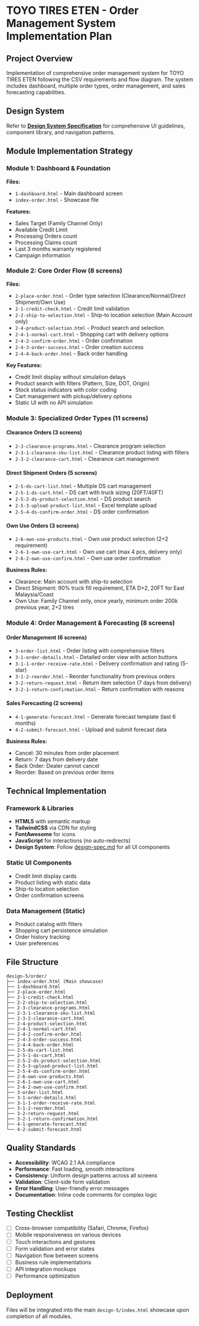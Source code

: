# TOYO TIRES ETEN - Order Management System Implementation Plan

## Project Overview
Implementation of comprehensive order management system for TOYO TIRES ETEN following the CSV requirements and flow diagram. The system includes dashboard, multiple order types, order management, and sales forecasting capabilities.

## Design System

Refer to **[Design System Specification](design-spec.md)** for comprehensive UI guidelines, component library, and navigation patterns.

## Module Implementation Strategy

### Module 1: Dashboard & Foundation
**Files:**
- `1-dashboard.html` - Main dashboard screen
- `index-order.html` - Showcase file

**Features:**
- Sales Target (Family Channel Only)
- Available Credit Limit
- Processing Orders count
- Processing Claims count
- Last 3 months warranty registered
- Campaign information

### Module 2: Core Order Flow (8 screens)
**Files:**
- `2-place-order.html` - Order type selection (Clearance/Normal/Direct Shipment/Own Use)
- `2-1-credit-check.html` - Credit limit validation
- `2-2-ship-to-selection.html` - Ship-to location selection (Main Account only)
- `2-4-product-selection.html` - Product search and selection
- `2-4-1-normal-cart.html` - Shopping cart with delivery options
- `2-4-2-confirm-order.html` - Order confirmation
- `2-4-3-order-success.html` - Order creation success
- `2-4-4-back-order.html` - Back order handling

**Key Features:**
- Credit limit display without simulation delays
- Product search with filters (Pattern, Size, DOT, Origin)
- Stock status indicators with color coding
- Cart management with pickup/delivery options
- Static UI with no API simulation

### Module 3: Specialized Order Types (11 screens)

#### Clearance Orders (3 screens)
- `2-3-clearance-programs.html` - Clearance program selection
- `2-3-1-clearance-sku-list.html` - Clearance product listing with filters
- `2-3-2-clearance-cart.html` - Clearance cart management

#### Direct Shipment Orders (5 screens)
- `2-5-ds-cart-list.html` - Multiple DS cart management
- `2-5-1-ds-cart.html` - DS cart with truck sizing (20FT/40FT)
- `2-5-2-ds-product-selection.html` - DS product search
- `2-5-3-upload-product-list.html` - Excel template upload
- `2-5-4-ds-confirm-order.html` - DS order confirmation

#### Own Use Orders (3 screens)
- `2-6-own-use-products.html` - Own use product selection (2+2 requirement)
- `2-6-1-own-use-cart.html` - Own use cart (max 4 pcs, delivery only)
- `2-6-2-own-use-confirm.html` - Own use order confirmation

**Business Rules:**
- Clearance: Main account with ship-to selection
- Direct Shipment: 90% truck fill requirement, ETA D+2, 20FT for East Malaysia/Coast
- Own Use: Family Channel only, once yearly, minimum order 200k previous year, 2+2 tires

### Module 4: Order Management & Forecasting (8 screens)

#### Order Management (6 screens)
- `3-order-list.html` - Order listing with comprehensive filters
- `3-1-order-details.html` - Detailed order view with action buttons
- `3-1-1-order-receive-rate.html` - Delivery confirmation and rating (5-star)
- `3-1-2-reorder.html` - Reorder functionality from previous orders
- `3-2-return-request.html` - Return item selection (7 days from delivery)
- `3-2-1-return-confirmation.html` - Return confirmation with reasons

#### Sales Forecasting (2 screens)
- `4-1-generate-forecast.html` - Generate forecast template (last 6 months)
- `4-2-submit-forecast.html` - Upload and submit forecast data

**Business Rules:**
- Cancel: 30 minutes from order placement
- Return: 7 days from delivery date
- Back Order: Dealer cannot cancel
- Reorder: Based on previous order items

## Technical Implementation

### Framework & Libraries
- **HTML5** with semantic markup
- **TailwindCSS** via CDN for styling
- **FontAwesome** for icons
- **JavaScript** for interactions (no auto-redirects)
- **Design System**: Follow [design-spec.md](design-spec.md) for all UI components

### Static UI Components
- Credit limit display cards
- Product listing with static data
- Ship-to location selection
- Order confirmation screens

### Data Management (Static)
- Product catalog with filters
- Shopping cart persistence simulation
- Order history tracking
- User preferences

## File Structure
```
design-5/order/
├── index-order.html (Main showcase)
├── 1-dashboard.html
├── 2-place-order.html
├── 2-1-credit-check.html
├── 2-2-ship-to-selection.html
├── 2-3-clearance-programs.html
├── 2-3-1-clearance-sku-list.html
├── 2-3-2-clearance-cart.html
├── 2-4-product-selection.html
├── 2-4-1-normal-cart.html
├── 2-4-2-confirm-order.html
├── 2-4-3-order-success.html
├── 2-4-4-back-order.html
├── 2-5-ds-cart-list.html
├── 2-5-1-ds-cart.html
├── 2-5-2-ds-product-selection.html
├── 2-5-3-upload-product-list.html
├── 2-5-4-ds-confirm-order.html
├── 2-6-own-use-products.html
├── 2-6-1-own-use-cart.html
├── 2-6-2-own-use-confirm.html
├── 3-order-list.html
├── 3-1-order-details.html
├── 3-1-1-order-receive-rate.html
├── 3-1-2-reorder.html
├── 3-2-return-request.html
├── 3-2-1-return-confirmation.html
├── 4-1-generate-forecast.html
└── 4-2-submit-forecast.html
```

## Quality Standards
- **Accessibility**: WCAG 2.1 AA compliance
- **Performance**: Fast loading, smooth interactions
- **Consistency**: Uniform design patterns across all screens
- **Validation**: Client-side form validation
- **Error Handling**: User-friendly error messages
- **Documentation**: Inline code comments for complex logic

## Testing Checklist
- [ ] Cross-browser compatibility (Safari, Chrome, Firefox)
- [ ] Mobile responsiveness on various devices
- [ ] Touch interactions and gestures
- [ ] Form validation and error states
- [ ] Navigation flow between screens
- [ ] Business rule implementations
- [ ] API integration mockups
- [ ] Performance optimization

## Deployment
Files will be integrated into the main `design-5/index.html` showcase upon completion of all modules.